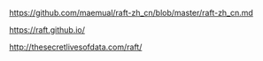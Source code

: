 https://github.com/maemual/raft-zh_cn/blob/master/raft-zh_cn.md

https://raft.github.io/

http://thesecretlivesofdata.com/raft/



